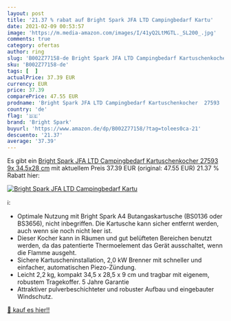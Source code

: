 ```yaml
---
layout: post
title: '21.37 % rabat auf Bright Spark JFA LTD Campingbedarf Kartu'
date: 2021-02-09 00:53:57
image: 'https://m.media-amazon.com/images/I/41yQ2LtMGTL._SL200_.jpg'
comments: true
category: ofertas
author: ring
slug: 'B002Z77158-de Bright Spark JFA LTD Campingbedarf Kartuschenkocher 27593...'
sku: 'B002Z77158-de'
tags: [  ]
actualPrice: 37.39 EUR
currency: EUR
price: 37.39
comparePrice: 47.55 EUR
prodname: 'Bright Spark JFA LTD Campingbedarf Kartuschenkocher  27593  9x 34.5x28 cm'
country: 'de'
flag: '🇩🇪'
brand: 'Bright Spark'
buyurl: 'https://www.amazon.de/dp/B002Z77158/?tag=tolees0ca-21'
descuento: '21.37'
average: '37.39'
---
```


Es gibt ein [Bright Spark JFA LTD Campingbedarf Kartuschenkocher  27593  9x 34.5x28 cm](https://www.amazon.de/dp/B002Z77158/?tag=tolees0ca-21) mit aktuellem Preis 37.39 EUR (original: 47.55 EUR) 21.37 % Rabatt hier:

[![Bright Spark JFA LTD Campingbedarf Kartu](https://m.media-amazon.com/images/I/41yQ2LtMGTL._SL200_.jpg)](https://www.amazon.de/dp/B002Z77158/?tag=tolees0ca-21)

ℹ️:

- Optimale Nutzung mit Bright Spark A4 Butangaskartusche (BS0136 oder BS3656), nicht inbegriffen. Die Kartusche kann sicher entfernt werden, auch wenn sie noch nicht leer ist.
- Dieser Kocher kann in Räumen und gut belüfteten Bereichen benutzt werden, da das patentierte Thermoelement das Gerät ausschaltet, wenn die Flamme ausgeht.
- Sichere Kartuscheninstallation, 2,0 kW Brenner mit schneller und einfacher, automatischen Piezo-Zündung.
- Leicht 2,2 kg, kompakt 34,5 x 28,5 x 9 cm und tragbar mit eigenem, robustem Tragekoffer. 5 Jahre Garantie
- Attraktiver pulverbeschichteter und robuster Aufbau und eingebauter Windschutz.

[🛒 kauf es hier!!](https://www.amazon.de/dp/B002Z77158/?tag=tolees0ca-21)

